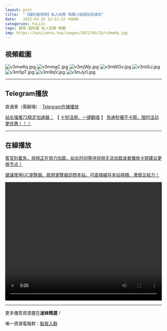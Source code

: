 ```yaml
---
layout: post
title:  "【福利姬视频】私人玩物 和服小姐姐阳具速攻"
date:   2022-03-25 12:21:22 +0800
categories: FuLiJi
tags: 推特 福利姬 私人玩物 制服
img: https://kanjiantu.top/images/2022/03/25/v3mwKq.jpg
---
```



## 視頻截圖

![v3mwKq.jpg](https://kanjiantu.top/images/2022/03/25/v3mwKq.jpg)
![v3mmgC.jpg](https://kanjiantu.top/images/2022/03/25/v3mmgC.jpg)
![v3mjWp.jpg](https://kanjiantu.top/images/2022/03/25/v3mjWp.jpg)
![v3mWGv.jpg](https://kanjiantu.top/images/2022/03/25/v3mWGv.jpg)
![v3m0iJ.jpg](https://kanjiantu.top/images/2022/03/25/v3m0iJ.jpg)
![v3m5pT.jpg](https://kanjiantu.top/images/2022/03/25/v3m5pT.jpg)
![v3m9qV.jpg](https://kanjiantu.top/images/2022/03/25/v3m9qV.jpg)
![v3mJy0.jpg](https://kanjiantu.top/images/2022/03/25/v3mJy0.jpg)

* * *
## Telegram播放

直通車（需翻墻）：[Telegram在線播放](https://t.me/mimeijingxuan/303)

<u>站长强推72稳定加速器：</u> 【 [十秒注册、一键翻墙](https://72vpn.xyz/#/register?code=mimei) 】
<u>  急速秒播不卡顿，限时活动更优惠！！！</u>
* * *
## 在線播放
<u>客官别着急，视频正在努力加载，如长时间等待视频无法加载或者播放卡顿建议更换节点！</u>

<u>建議使用UC瀏覽器、歐朋瀏覽器訪問本站，可直接緩存本站視頻，激情又給力！</u>
<center><video src="https://cdn.publer.io/uploads/videos/6247f25fdb279732fb55c50a/421d684a82a2de0262532a14fa286dfb.mp4" width="100%" height="380px" controls="controls"></video></center>


* * *
更多優質資源盡在**迷妹精選**！

唯一資源電報群：[點我入群](https://t.me/mimeijingxuan)


